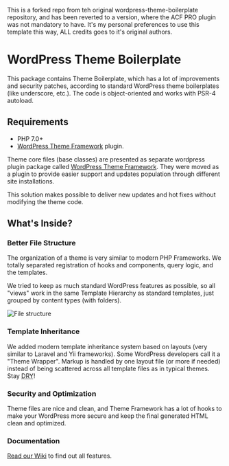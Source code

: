 This is a forked repo from teh original wordpress-theme-boilerplate repository, and has been reverted to a version, where the ACF PRO plugin was not mandatory to have. It's my personal preferences to use this template this way, ALL credits goes to it's original authors. 


# WordPress Theme Boilerplate

This package contains Theme Boilerplate, which has a lot of improvements and security patches, according to 
standard WordPress theme boilerplates (like underscore, etc.). The code is object-oriented and works with PSR-4 autoload. 

## Requirements

* PHP 7.0+
* [WordPress Theme Framework](https://github.com/justcoded/wordpress-theme-framework) plugin.

Theme core files (base classes) are presented as separate wordpress plugin package 
called [WordPress Theme Framework](https://github.com/justcoded/wordpress-theme-framework). They were
moved as a plugin to provide easier support and updates population through different site installations.

This solution makes possible to deliver new updates and hot fixes without modifying the theme code.

## What's Inside?

### Better File Structure
The organization of a theme is very similar to modern PHP Frameworks. We totally separated registration of hooks and components, query logic, and the templates.

We tried to keep as much standard WordPress features as possible, so all "views" work in the same Template
Hierarchy as standard templates, just grouped by content types (with folders).

![File structure](https://github.com/justcoded/wordpress-theme-boilerplate/wiki/assets/boilerplate-file-structure.png)

### Template Inheritance

We added modern template inheritance system based on layouts (very similar to Laravel and Yii frameworks). 
Some WordPress developers call it a "Theme Wrapper". Markup is handled by one layout file 
(or more if needed) instead of being scattered across all template files as in typical themes.
Stay <abbr title="Don't repeat yourself">DRY</abbr>!

### Security and Optimization

Theme files are nice and clean, and Theme Framework has a lot of hooks to make your WordPress more secure and keep the final generated HTML clean and optimized.

### Documentation

[Read our Wiki](https://github.com/justcoded/wordpress-theme-boilerplate/wiki) to find out all features.    
